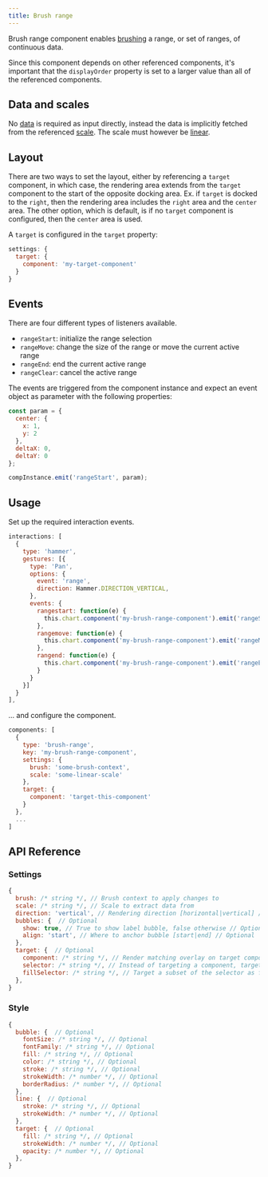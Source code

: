 ```yaml
---
title: Brush range
---
```


Brush range component enables [brushing](brushing.md) a range, or set of ranges, of continuous data.

Since this component depends on other referenced components, it's important that the `displayOrder` property is set to a larger value than all of the referenced components.

## Data and scales

No [data](data.md) is required as input directly, instead the data is implicitly fetched from the referenced [scale](scales.md). The scale must however be [linear](scales.md).

## Layout

There are two ways to set the layout, either by referencing a `target` component, in which case, the rendering area extends from the `target` component to the start of the opposite docking area. Ex. if `target` is docked to the `right`, then the rendering area includes the `right` area and the `center` area. The other option, which is default, is if no `target` component is configured, then the `center` area is used.

A `target` is configured in the `target` property:

```js
settings: {
  target: {
    component: 'my-target-component'
  }
}
```

## Events

There are four different types of listeners available.

* `rangeStart`: initialize the range selection
* `rangeMove`: change the size of the range or move the current active range
* `rangeEnd`: end the current active range
* `rangeClear`: cancel the active range

The events are triggered from the component instance and expect an event object as parameter with the following properties:

```js
const param = {
  center: {
    x: 1,
    y: 2
  },
  deltaX: 0,
  deltaY: 0
};

compInstance.emit('rangeStart', param);
```

## Usage

Set up the required interaction events.

```js
interactions: [
  {
    type: 'hammer',
    gestures: [{
      type: 'Pan',
      options: {
        event: 'range',
        direction: Hammer.DIRECTION_VERTICAL,
      },
      events: {
        rangestart: function(e) {
          this.chart.component('my-brush-range-component').emit('rangeStart', e);
        },
        rangemove: function(e) {
          this.chart.component('my-brush-range-component').emit('rangeMove', e);
        },
        rangend: function(e) {
          this.chart.component('my-brush-range-component').emit('rangeEnd', e);
        }
      }
    }]
  }
],
```

... and configure the component.

```js
components: [
  {
    type: 'brush-range',
    key: 'my-brush-range-component',
    settings: {
      brush: 'some-brush-context',
      scale: 'some-linear-scale'
    },
    target: {
      component: 'target-this-component'
    }
  },
  ...
]
```

## API Reference

### Settings

```js
{
  brush: /* string */, // Brush context to apply changes to
  scale: /* string */, // Scale to extract data from
  direction: 'vertical', // Rendering direction [horizontal|vertical] // Optional
  bubbles: {  // Optional
    show: true, // True to show label bubble, false otherwise // Optional
    align: 'start', // Where to anchor bubble [start|end] // Optional
  },
  target: {  // Optional
    component: /* string */, // Render matching overlay on target component // Optional
    selector: /* string */, // Instead of targeting a component, target one or more shapes // Optional
    fillSelector: /* string */, // Target a subset of the selector as fill area. Only applicable if `selector` property is set // Optional
  },
}
```


### Style

```js
{
  bubble: {  // Optional
    fontSize: /* string */, // Optional
    fontFamily: /* string */, // Optional
    fill: /* string */, // Optional
    color: /* string */, // Optional
    stroke: /* string */, // Optional
    strokeWidth: /* number */, // Optional
    borderRadius: /* number */, // Optional
  },
  line: {  // Optional
    stroke: /* string */, // Optional
    strokeWidth: /* number */, // Optional
  },
  target: {  // Optional
    fill: /* string */, // Optional
    strokeWidth: /* number */, // Optional
    opacity: /* number */, // Optional
  },
}
```

